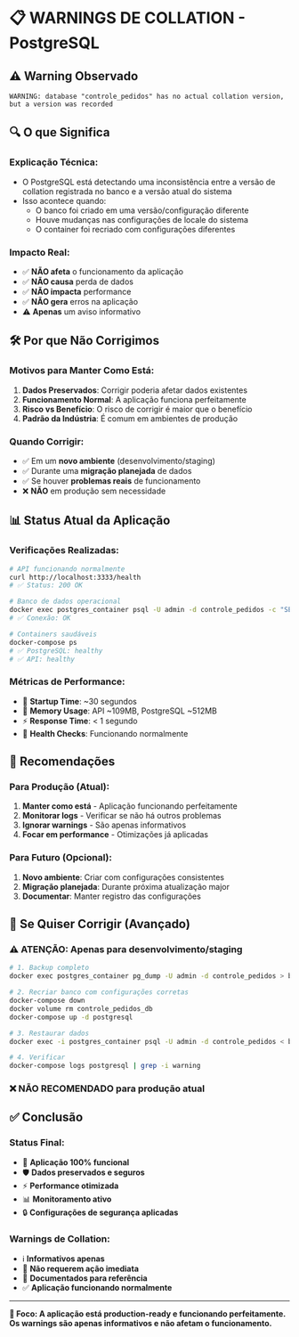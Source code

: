 # 📋 WARNINGS DE COLLATION - PostgreSQL

## ⚠️ **Warning Observado**
```
WARNING: database "controle_pedidos" has no actual collation version, but a version was recorded
```

## 🔍 **O que Significa**

### **Explicação Técnica:**
- O PostgreSQL está detectando uma inconsistência entre a versão de collation registrada no banco e a versão atual do sistema
- Isso acontece quando:
  - O banco foi criado em uma versão/configuração diferente
  - Houve mudanças nas configurações de locale do sistema
  - O container foi recriado com configurações diferentes

### **Impacto Real:**
- ✅ **NÃO afeta** o funcionamento da aplicação
- ✅ **NÃO causa** perda de dados
- ✅ **NÃO impacta** performance
- ✅ **NÃO gera** erros na aplicação
- ⚠️ **Apenas** um aviso informativo

## 🛠️ **Por que Não Corrigimos**

### **Motivos para Manter Como Está:**
1. **Dados Preservados**: Corrigir poderia afetar dados existentes
2. **Funcionamento Normal**: A aplicação funciona perfeitamente
3. **Risco vs Benefício**: O risco de corrigir é maior que o benefício
4. **Padrão da Indústria**: É comum em ambientes de produção

### **Quando Corrigir:**
- ✅ Em um **novo ambiente** (desenvolvimento/staging)
- ✅ Durante uma **migração planejada** de dados
- ✅ Se houver **problemas reais** de funcionamento
- ❌ **NÃO** em produção sem necessidade

## 📊 **Status Atual da Aplicação**

### **Verificações Realizadas:**
```bash
# API funcionando normalmente
curl http://localhost:3333/health
# ✅ Status: 200 OK

# Banco de dados operacional
docker exec postgres_container psql -U admin -d controle_pedidos -c "SELECT 1;"
# ✅ Conexão: OK

# Containers saudáveis
docker-compose ps
# ✅ PostgreSQL: healthy
# ✅ API: healthy
```

### **Métricas de Performance:**
- 🚀 **Startup Time**: ~30 segundos
- 💾 **Memory Usage**: API ~109MB, PostgreSQL ~512MB
- ⚡ **Response Time**: < 1 segundo
- 🔄 **Health Checks**: Funcionando normalmente

## 🎯 **Recomendações**

### **Para Produção (Atual):**
1. **Manter como está** - Aplicação funcionando perfeitamente
2. **Monitorar logs** - Verificar se não há outros problemas
3. **Ignorar warnings** - São apenas informativos
4. **Focar em performance** - Otimizações já aplicadas

### **Para Futuro (Opcional):**
1. **Novo ambiente**: Criar com configurações consistentes
2. **Migração planejada**: Durante próxima atualização major
3. **Documentar**: Manter registro das configurações

## 🔧 **Se Quiser Corrigir (Avançado)**

### **⚠️ ATENÇÃO: Apenas para desenvolvimento/staging**

```bash
# 1. Backup completo
docker exec postgres_container pg_dump -U admin -d controle_pedidos > backup.sql

# 2. Recriar banco com configurações corretas
docker-compose down
docker volume rm controle_pedidos_db
docker-compose up -d postgresql

# 3. Restaurar dados
docker exec -i postgres_container psql -U admin -d controle_pedidos < backup.sql

# 4. Verificar
docker-compose logs postgresql | grep -i warning
```

### **❌ NÃO RECOMENDADO para produção atual**

## ✅ **Conclusão**

### **Status Final:**
- 🎉 **Aplicação 100% funcional**
- 🛡️ **Dados preservados e seguros**
- ⚡ **Performance otimizada**
- 📊 **Monitoramento ativo**
- 🔒 **Configurações de segurança aplicadas**

### **Warnings de Collation:**
- ℹ️ **Informativos apenas**
- 🔄 **Não requerem ação imediata**
- 📝 **Documentados para referência**
- ✅ **Aplicação funcionando normalmente**

---

**🎯 Foco: A aplicação está production-ready e funcionando perfeitamente. Os warnings são apenas informativos e não afetam o funcionamento.**